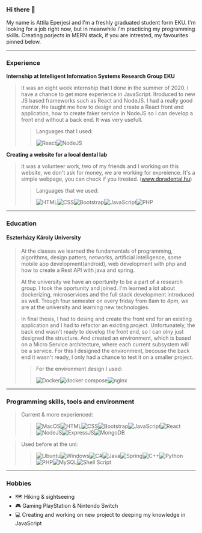 ### Hi there 👋

My name is Attila Eperjesi and I'm a freshly graduated student form EKU.
I'm looking for a job right now, but in meanwhile I'm practicing my programming skills.
Creating porjects in MERN stack, if you are intrested, my favourites pinned below.

---

### Experience

**Internship at Intelligent Information Systems Research Group EKU**
> It was an eight week internship that I done in the summer of 2020. I have a chance to get more experience in JavaScript. Itroduced to new JS based frameworks such as React and NodeJS. I had a really good mentor. He taught me how to design and create a React front end application, how to create faker service in NodeJS so I can develop a front end without a back end. It was very usefull.
>> Languages that I used:
>> 
>><img alt="React" src="https://img.shields.io/badge/React-20232A?style=for-the-badge&logo=react&logoColor=61DAFB" /><img alt="NodeJS" src="https://img.shields.io/badge/Node.js-43853D?style=for-the-badge&logo=node.js&logoColor=white" />

**Creating a website for a local dental lab**
> It was a volunteer work, two of my friends and I working on this website, we don't ask for money, we are working for expreience.
It's a simple webpage, you can check if you itrested. (www.doradental.hu)
>> Languages that we used:
>> 
>> <img alt="HTML" src="https://img.shields.io/badge/HTML-239120?style=for-the-badge&logo=html5&logoColor=white" /><img alt="CSS" src="https://img.shields.io/badge/CSS-239120?&style=for-the-badge&logo=css3&logoColor=white" /><img alt="Bootstrap" src="https://img.shields.io/badge/Bootstrap-563D7C?style=for-the-badge&logo=bootstrap&logoColor=white" /><img alt="JavaScript" src="https://img.shields.io/badge/JavaScript-F7DF1E?logo=JavaScript&logoColor=black&style=for-the-badge" /><img alt="PHP" src="https://img.shields.io/badge/PHP-777BB4?logo=PHP&logoColor=white&style=for-the-badge" />

---

### Education

#### Eszterházy Károly University
> At the classes we learned the fundamentals of programming, algorithms, design patters, networks, artificial intelligence, some mobile app development(android), web development with php and how to create a Rest API with java and spring.
> 
> At the university we have an oportunity to be a part of a research group. I took the oportunity and joined. I'm learned a lot about dockerizing, microservices and the full stack development introduced as well. Trough four semester on every friday from 8am to 4pm, we are at the university and learning new technologies.
>
> In final thesis, I had to desing and create the front end for an existing application and I had to refactor an exicting project. Unfortunately, the back end wasn't ready to develop the front end, so I can olny just designed the structure. And created an environment, which is based on a Micro Service architecture, where each current subsystem will be a service. For this I designed the environment, becouse the back end it wasn't ready, I only had a chance to test it on a smaller project. 
>> For the environment design I used: 
>> 
>> <img alt="Docker" src="https://img.shields.io/badge/Docker-0078D6?style=for-the-badge" /><img alt="docker compose" src="https://img.shields.io/badge/docker compose-0078D6?style=for-the-badge" /><img alt="nginx" src="https://img.shields.io/badge/nginx-43853D?style=for-the-badge&logo=node.js&logoColor=white" />

---

### Programming skills, tools and environment
> Current & more experienced:
>><img alt="MacOS" src="https://img.shields.io/badge/MacOS-000000?style=for-the-badge&logo=macos&logoColor=white" /><img alt="HTML" src="https://img.shields.io/badge/HTML-239120?style=for-the-badge&logo=html5&logoColor=white" /><img alt="CSS" src="https://img.shields.io/badge/CSS-239120?&style=for-the-badge&logo=css3&logoColor=white" /><img alt="Bootstrap" src="https://img.shields.io/badge/Bootstrap-563D7C?style=for-the-badge&logo=bootstrap&logoColor=white" /><img alt="JavaScript" src="https://img.shields.io/badge/JavaScript-F7DF1E?logo=JavaScript&logoColor=black&style=for-the-badge" /><img alt="React" src="https://img.shields.io/badge/React-20232A?style=for-the-badge&logo=react&logoColor=61DAFB" /><img alt="NodeJS" src="https://img.shields.io/badge/Node.js-43853D?style=for-the-badge&logo=node.js&logoColor=white" /><img alt="ExpressJS" src="https://img.shields.io/badge/Express.js-404D59?style=for-the-badge" /><img alt="MongoDB" src="https://img.shields.io/badge/MongoDB-4EA94B?style=for-the-badge&logo=mongodb&logoColor=white" />

> Used before at the uni:
>><img alt="Ubuntu" src="https://img.shields.io/badge/Ubuntu-E95420?style=for-the-badge&logo=ubuntu&logoColor=white" /><img alt="Windows" src="https://img.shields.io/badge/Windows-0078D6?style=for-the-badge&logo=windows&logoColor=white" /><img alt="C#" src="https://img.shields.io/badge/C%23-239120?style=for-the-badge&logo=c-sharp&logoColor=white" /><img alt="Java" src="https://img.shields.io/badge/Java-ED8B00?style=for-the-badge&logo=java&logoColor=white" /><img alt="Spring" src="https://img.shields.io/badge/Spring-6DB33F?style=for-the-badge&logo=spring&logoColor=white" /><img alt="C++" src="https://img.shields.io/badge/C%2B%2B-00599C?style=for-the-badge&logo=c%2B%2B&logoColor=white" /><img alt="Python" src="https://img.shields.io/badge/Python-14354C?style=for-the-badge&logo=python&logoColor=white" /><img alt="PHP" src="https://img.shields.io/badge/PHP-777BB4?logo=PHP&logoColor=white&style=for-the-badge" /><img alt="MySQL" src="https://img.shields.io/badge/MySQL-00000F?style=for-the-badge&logo=mysql&logoColor=white" /><img alt="Shell Script" src="https://img.shields.io/badge/Shell_Script-121011?style=for-the-badge&logo=gnu-bash&logoColor=white" />

---

### Hobbies

 - :world_map: Hiking & sightseeing
 - :video_game: Gaming PlayStation & Nintendo Switch
 - :computer: Creating and working on new project to deeping my knowledge in JavaScript
<!--
**eperatis/eperatis** is a ✨ _special_ ✨ repository because its `README.md` (this file) appears on your GitHub profile.

Here are some ideas to get you started:

- 🔭 I’m currently working on ...
- 🌱 I’m currently learning ...
- 👯 I’m looking to collaborate on ...
- 🤔 I’m looking for help with ...
- 💬 Ask me about ...
- 📫 How to reach me: ...
- 😄 Pronouns: ...
- ⚡ Fun fact: ...
-->
